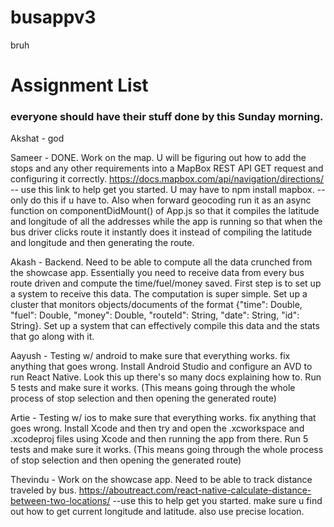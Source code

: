 # busappv3
bruh

# Assignment List

### everyone should have their stuff done by this Sunday morning.

Akshat - god

Sameer - DONE. Work on the map. U will be figuring out how to add the stops and any other requirements into a MapBox REST API GET request and configuring it correctly. https://docs.mapbox.com/api/navigation/directions/ -- use this link to help get you started. U may have to npm install mapbox. -- only do this if u have to. Also when forward geocoding run it as an async function on componentDidMount() of App.js so that it compiles the latitude and longitude of all the addresses while the app is running so that when the bus driver clicks route it instantly does it instead of compiling the latitude and longitude and then generating the route.

Akash - Backend. Need to be able to compute all the data crunched from the showcase app. Essentially you need to receive data from every bus route driven and compute the time/fuel/money saved. First step is to set up a system to receive this data. The computation is super simple. Set up a cluster that monitors objects/documents of the format {"time": Double, "fuel": Double, "money": Double, "routeId": String, "date": String, "id": String}. Set up a system that can effectively compile this data and the stats that go along with it.

Aayush - Testing w/ android to make sure that everything works. fix anything that goes wrong. Install Android Studio and configure an AVD to run React Native. Look this up there's so many docs explaining how to. Run 5 tests and make sure it works. (This means going through the whole process of stop selection and then opening the generated route)

Artie - Testing w/ ios to make sure that everything works. fix anything that goes wrong. Install Xcode and then try and open the .xcworkspace and .xcodeproj files using Xcode and then running the app from there. Run 5 tests and make sure it works. (This means going through the whole process of stop selection and then opening the generated route)

Thevindu - Work on the showcase app. Need to be able to track distance traveled by bus. https://aboutreact.com/react-native-calculate-distance-between-two-locations/ --use this to help get you started. make sure u find out how to get current longitude and latitude. also use precise location.



